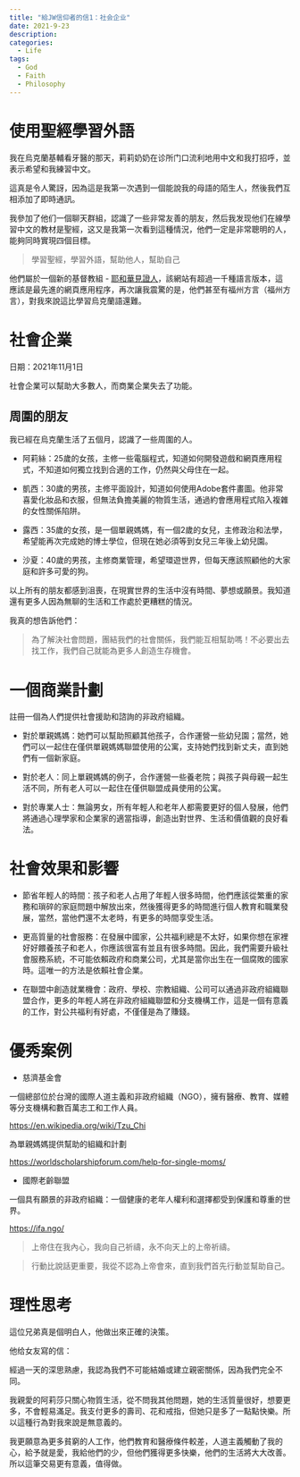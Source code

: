 ```yaml
---
title: "給JW信仰者的信1：社会企业"
date: 2021-9-23
description: 
categories:
  - Life
tags:
  - God
  - Faith
  - Philosophy
---
```



# 使用聖經學習外語

我在烏克蘭基輔看牙醫的那天，莉莉奶奶在诊所门口流利地用中文和我打招呼，並表示希望和我練習中文。

這真是令人驚訝，因為這是我第一次遇到一個能說我的母語的陌生人，然後我們互相添加了即時通訊。

我參加了他们一個聊天群組，認識了一些非常友善的朋友，然后我发现他们在線學習中文的教材是聖經，这又是我第一次看到這種情況，他們一定是非常聰明的人，能夠同時實現四個目標。

> 學習聖經，學習外語，幫助他人，幫助自己

他們屬於一個新的基督教組 - [耶和華見證人](https://www.jw.org/en/)，該網站有超過一千種語言版本，這應該是最先進的網頁應用程序，再次讓我震驚的是，他們甚至有福州方言（福州方言），對我來說這比學習烏克蘭語還難。


# 社會企業

日期：2021年11月1日

社會企業可以幫助大多數人，而商業企業失去了功能。

## 周圍的朋友
我已經在烏克蘭生活了五個月，認識了一些周圍的人。

- 阿莉絲：25歲的女孩，主修一些電腦程式，知道如何開發遊戲和網頁應用程式，不知道如何獨立找到合適的工作，仍然與父母住在一起。

- 凱西：30歲的男孩，主修平面設計，知道如何使用Adobe套件畫圖。他非常喜愛化妝品和衣服，但無法負擔美麗的物質生活，通過約會應用程式陷入複雜的女性關係陷阱。

- 露西：35歲的女孩，是一個單親媽媽，有一個2歲的女兒，主修政治和法學，希望能再次完成她的博士學位，但現在她必須等到女兒三年後上幼兒園。

- 沙夏：40歲的男孩，主修商業管理，希望環遊世界，但每天應該照顧他的大家庭和許多可愛的狗。

以上所有的朋友都感到沮喪，在現實世界的生活中沒有時間、夢想或願景。我知道還有更多人因為無聊的生活和工作處於更糟糕的情況。

我真的想告訴他們：

>為了解決社會問題，團結我們的社會關係，我們能互相幫助嗎！不必要出去找工作，我們自己就能為更多人創造生存機會。


# 一個商業計劃

註冊一個為人們提供社會援助和諮詢的非政府組織。

- 對於單親媽媽：她們可以幫助照顧其他孩子，合作運營一些幼兒園；當然，她們可以一起住在僅供單親媽媽聯盟使用的公寓，支持她們找到新丈夫，直到她們有一個新家庭。

- 對於老人：同上單親媽媽的例子，合作運營一些養老院；與孩子與母親一起生活不同，所有老人可以一起住在僅供聯盟成員使用的公寓。

- 對於專業人士：無論男女，所有年輕人和老年人都需要更好的個人發展，他們將通過心理學家和企業家的適當指導，創造出對世界、生活和價值觀的良好看法。

# 社會效果和影響
- 節省年輕人的時間：孩子和老人占用了年輕人很多時間，他們應該從繁重的家務和瑣碎的家庭問題中解放出來，然後獲得更多的時間進行個人教育和職業發展，當然，當他們還不太老時，有更多的時間享受生活。

- 更高質量的社會服務：在發展中國家，公共福利總是不太好，如果你想在家裡好好餵養孩子和老人，你應該很富有並且有很多時間。因此，我們需要升級社會服務系統，不可能依賴政府和商業公司，尤其是當你出生在一個腐敗的國家時。這唯一的方法是依賴社會企業。

- 在聯盟中創造就業機會：政府、學校、宗教組織、公司可以通過非政府組織聯盟合作，更多的年輕人將在非政府組織聯盟和分支機構工作，這是一個有意義的工作，對公共福利有好處，不僅僅是為了賺錢。

# 優秀案例

- 慈濟基金會

一個總部位於台灣的國際人道主義和非政府組織（NGO），擁有醫療、教育、媒體等分支機構和數百萬志工和工作人員。

https://en.wikipedia.org/wiki/Tzu_Chi

為單親媽媽提供幫助的組織和計劃

https://worldscholarshipforum.com/help-for-single-moms/

- 國際老齡聯盟

一個具有願景的非政府組織：一個健康的老年人權利和選擇都受到保護和尊重的世界。

https://ifa.ngo/

> 上帝住在我內心，我向自己祈禱，永不向天上的上帝祈禱。

> 行動比說話更重要，我從不認為上帝會來，直到我們首先行動並幫助自己。

# 理性思考

這位兄弟真是個明白人，他做出來正確的決策。

他给女友寫的信：

經過一天的深思熟慮，我認為我們不可能結婚或建立親密關係，因為我們完全不同。

我親愛的阿莉莎只關心物質生活，從不問我其他問題，她的生活質量很好，想要更多，不會輕易滿足。我支付更多的壽司、花和戒指，但她只是多了一點點快樂。所以這種行為對我來說是無意義的。

我更願意為更多貧窮的人工作，他們教育和醫療條件較差，人道主義觸動了我的心，給予就是愛，我給他們的少，但他們獲得更多快樂，他們的生活將大大改善。所以這筆交易更有意義，值得做。
